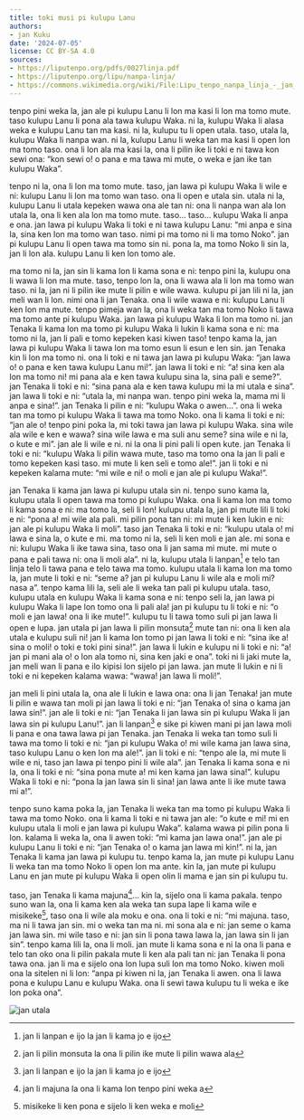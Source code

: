 ```yaml
---
title: toki musi pi kulupu Lanu
authors:
- jan Kuku
date: '2024-07-05'
license: CC BY-SA 4.0
sources:
- https://liputenpo.org/pdfs/0027linja.pdf
- https://liputenpo.org/lipu/nanpa-linja/
- https://commons.wikimedia.org/wiki/File:Lipu_tenpo_nanpa_linja_-_jan_utala.png
---
```


tenpo pini weka la, jan ale pi kulupu Lanu li lon ma kasi li lon ma tomo mute. taso kulupu Lanu li pona ala tawa kulupu Waka. ni la, kulupu Waka li alasa weka e kulupu Lanu tan ma kasi. ni la, kulupu tu li open utala. taso, utala la, kulupu Waka li nanpa wan. ni la, kulupu Lanu li weka tan ma kasi li open lon ma tomo taso. ona li lon ala ma kasi la, ona li pilin ike li toki e ni tawa kon sewi ona: “kon sewi o! o pana e ma tawa mi mute, o weka e jan ike tan kulupu Waka”.

tenpo ni la, ona li lon ma tomo mute. taso, jan lawa pi kulupu Waka li wile e ni: kulupu Lanu li lon ma tomo wan taso. ona li open e utala sin. utala ni la, kulupu Lanu li utala kepeken wawa ona ale tan ni: ona li nanpa wan ala lon utala la, ona li ken ala lon ma tomo mute. taso… taso… kulupu Waka li anpa e ona. jan lawa pi kulupu Waka li toki e ni tawa kulupu Lanu: “mi anpa e sina la, sina ken lon ma tomo wan taso. nimi pi ma tomo ni li ma tomo Noko”. jan pi kulupu Lanu li open tawa ma tomo sin ni. pona la, ma tomo Noko li sin la, jan li lon ala. kulupu Lanu li ken lon tomo ale.

ma tomo ni la, jan sin li kama lon li kama sona e ni: tenpo pini la, kulupu ona li wawa li lon ma mute. taso, tenpo lon la, ona li wawa ala li lon ma tomo wan taso. ni la, jan ni li pilin ike mute li pilin e wile wawa. kulupu pi jan lili ni la, jan meli wan li lon. nimi ona li jan Tenaka. ona li wile wawa e ni: kulupu Lanu li ken lon ma mute. tenpo pimeja wan la, ona li weka tan ma tomo Noko li tawa ma tomo ante pi kulupu Waka. jan lawa pi kulupu Waka li lon ma tomo ni. jan Tenaka li kama lon ma tomo pi kulupu Waka li lukin li kama sona e ni: ma tomo ni la, jan li pali e tomo kepeken kasi kiwen taso! tenpo kama la, jan lawa pi kulupu Waka li tawa lon ma tomo esun li esun e len sin. jan Tenaka kin li lon ma tomo ni. ona li toki e ni tawa jan lawa pi kulupu Waka: “jan lawa o! o pana e ken tawa kulupu Lanu mi!”. jan lawa li toki e ni: “a! sina ken ala lon ma tomo ni! mi pana ala e ken tawa kulupu sina la, sina pali e seme?”. jan Tenaka li toki e ni: “sina pana ala e ken tawa kulupu mi la mi utala e sina”. jan lawa li toki e ni: “utala la, mi nanpa wan. tenpo pini weka la, mama mi li anpa e sina!”. jan Tenaka li pilin e ni: “kulupu Waka o awen…”. ona li weka tan ma tomo pi kulupu Waka li tawa ma tomo Noko. ona li kama li toki e ni: “jan ale o! tenpo pini poka la, mi toki tawa jan lawa pi kulupu Waka. sina wile ala wile e ken e wawa? sina wile lawa e ma suli anu seme? sina wile e ni la, o kute e mi”. jan ale li wile e ni. ni la ona li pini pali li open kute. jan Tenaka li toki e ni: “kulupu Waka li pilin wawa mute, taso ma tomo ona la jan li pali e tomo kepeken kasi taso. mi mute li ken seli e tomo ale!”. jan li toki e ni kepeken kalama mute: “mi wile e ni! o moli e jan ale pi kulupu Waka!”.

jan Tenaka li kama jan lawa pi kulupu utala sin ni. tenpo suno kama la, kulupu utala li open tawa ma tomo pi kulupu Waka. ona li kama lon ma tomo li kama sona e ni: ma tomo la, seli li lon! kulupu utala la, jan pi mute lili li toki e ni: “pona a! mi wile ala pali. mi pilin pona tan ni: mi mute li ken lukin e ni: jan ale pi kulupu Waka li moli”. taso jan Tenaka li toki e ni: “kulupu utala o! mi lawa e sina la, o kute e mi. ma tomo ni la, seli li ken moli e jan ale. mi sona e ni: kulupu Waka li ike tawa sina, taso ona li jan sama mi mute. mi mute o pana e pali tawa ni: ona li moli ala”. ni la, kulupu utala li lanpan[^2] e telo tan linja telo li tawa pana e telo tawa ma tomo. kulupu utala li kama lon ma tomo la, jan mute li toki e ni: “seme a? jan pi kulupu Lanu li wile ala e moli mi? nasa a”. tenpo kama lili la, seli ale li weka tan pali pi kulupu utala. taso, kulupu utala en kulupu Waka li kama sona e ni: tenpo seli la, jan lawa pi kulupu Waka li lape lon tomo ona li pali ala! jan pi kulupu tu li toki e ni: “o moli e jan lawa! ona li ike mute!”. kulupu tu li tawa tomo suli pi jan lawa li open e lupa. jan utala pi jan lawa li pilin monsuta[^1] mute tan ni: ona li ken ala utala e kulupu suli ni! jan li kama lon tomo pi jan lawa li toki e ni: “sina ike a! sina o moli! o toki e toki pini sina!”. jan lawa li lukin e kulupu ni li toki e ni: “a! jan pi mani ala o! o lon ala tomo ni, sina ken jaki e ona”. toki ni li jaki mute la, jan meli wan li pana e ilo kipisi lon sijelo pi jan lawa. jan mute li lukin e ni li toki e ni kepeken kalama wawa: “wawa! jan lawa li moli!”.

jan meli li pini utala la, ona ale li lukin e lawa ona: ona li jan Tenaka! jan mute li pilin e wawa tan moli pi jan lawa li toki e ni: “jan Tenaka o! sina o kama jan lawa sin!”. jan ale li toki e ni: “jan Tenaka li jan lawa sin pi kulupu Waka li jan lawa sin pi kulupu Lanu!”. jan li lanpan[^2] e sike pi kiwen mani pi jan lawa moli li pana e ona tawa lawa pi jan Tenaka. jan Tenaka li weka tan tomo suli li tawa ma tomo li toki e ni: “jan pi kulupu Waka o! mi wile kama jan lawa sina, taso kulupu Lanu o ken lon ma ale!”. jan li toki e ni: “tenpo ale la, mi mute li wile e ni, taso jan lawa pi tenpo pini li wile ala”. jan Tenaka li kama sona e ni la, ona li toki e ni: “sina pona mute a! mi ken kama jan lawa sina!”. kulupu Waka li toki e ni: “pona la jan lawa sin li sina! jan lawa ante li ike mute tawa mi a!”.

tenpo suno kama poka la, jan Tenaka li weka tan ma tomo pi kulupu Waka li tawa ma tomo Noko. ona li kama li toki e ni tawa jan ale: “o kute e mi! mi en kulupu utala li moli e jan lawa pi kulupu Waka”. kalama wawa pi pilin pona li lon. kalama li weka la, ona li awen toki: “mi kama jan lawa ona!”. jan ale pi kulupu Lanu li toki e ni: “jan Tenaka o! o kama jan lawa mi kin!”. ni la, jan Tenaka li kama jan lawa pi kulupu tu. tenpo kama la, jan mute pi kulupu Lanu li weka tan ma tomo Noko li open lon ma ante. kin la, jan mute pi kulupu Lanu en jan mute pi kulupu Waka li open olin li mama e jan sin pi kulupu tu.

taso, jan Tenaka li kama majuna[^4]… kin la, sijelo ona li kama pakala. tenpo suno wan la, ona li kama ken ala weka tan supa lape li kama wile e misikeke[^3], taso ona li wile ala moku e ona. ona li toki e ni: “mi majuna. taso, ma ni li tawa jan sin. mi o weka tan ma ni. mi sona ala e ni: jan seme o kama jan lawa sin. mi wile taso e ni: jan sin li pona tawa lawa la, jan lawa sin li jan sin”. tenpo kama lili la, ona li moli. jan mute li kama sona e ni la ona li pana e telo tan oko ona li pilin pakala mute li ken ala pali tan ni: jan Tenaka li pona tawa ona. jan li ma e sijelo ona lon lupa suli lon ma tomo Noko. kiwen moli ona la sitelen ni li lon: “anpa pi kiwen ni la, jan Tenaka li awen. ona li lawa pona e kulupu Lanu e kulupu Waka. ona li sewi tawa kulupu tu li weka e ike lon poka ona”.

![jan utala](https://upload.wikimedia.org/wikipedia/commons/0/06/Lipu_tenpo_nanpa_linja_-_jan_utala.png)

[^1]: jan li pilin monsuta la ona li pilin ike mute li pilin wawa ala
[^2]: jan li lanpan e ijo la jan li kama jo e ijo
[^3]: misikeke li ken pona e sijelo li ken weka e moli
[^4]: jan li majuna la ona li kama lon tenpo pini weka a